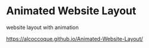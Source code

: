 # Animated Website Layout
 website layout with animation
 
 https://alcoccoque.github.io/Animated-Website-Layout/
